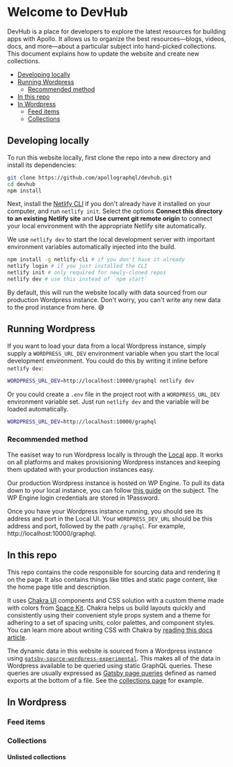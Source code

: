# Welcome to DevHub

DevHub is a place for developers to explore the latest resources for building apps with Apollo. It allows us to organize the best resources—blogs, videos, docs, and more—about a particular subject into hand-picked collections. This document explains how to update the website and create new collections.

- [Developing locally](#developing-locally)
- [Running Wordpress](#running-wordpress)
  - [Recommended method](#recommended-method)
- [In this repo](#in-this-repo)
- [In Wordpress](#in-wordpress)
  - [Feed items](#feed-items)
  - [Collections](#collections)

## Developing locally

To run this website locally, first clone the repo into a new directory and install its dependencies:

```bash
git clone https://github.com/apollographql/devhub.git
cd devhub
npm install
```

Next, install the [Netlify CLI](https://docs.netlify.com/cli/get-started/) if you don't already have it installed on your computer, and run `netlify init`. Select the options **Connect this directory to an existing Netlify site** and **Use current git remote origin** to connect your local environment with the appropriate Netlify site automatically.

We use `netlify dev` to start the local development server with important environment variables automatically injected into the build.

```bash
npm install -g netlify-cli # if you don't have it already
netlify login # if you just installed the CLI
netlify init # only required for newly-cloned repos
netlify dev # use this instead of `npm start`
```

By default, this will run the website locally with data sourced from our production Wordpress instance. Don't worry, you can't write any new data to the prod instance from here. 😅

## Running Wordpress

If you want to load your data from a local Wordpress instance, simply supply a `WORDPRESS_URL_DEV` environment variable when you start the local development environment. You could do this by writing it inline before `netlify dev`:

```bash
WORDPRESS_URL_DEV=http://localhost:10000/graphql netlify dev
```

Or you could create a `.env` file in the project root with a `WORDPRESS_URL_DEV` environment variable set. Just run `netlify dev` and the variable will be loaded automatically. 

```bash
WORDPRESS_URL_DEV=http://localhost:10000/graphql
```

### Recommended method

The easiset way to run Wordpress locally is through the [Local](https://localwp.com/) app. It works on all platforms and makes provisioning Wordpress instances and keeping them updated with your production instances easy.

Our production Wordpress instance is hosted on WP Engine. To pull its data down to your local instance, you can follow [this guide](https://wpengine.com/support/local/#Pull_to_Local_From_WP_Engine) on the subject. The WP Engine login credentials are stored in 1Password.

Once you have your Wordpress instance running, you should see its address and port in the Local UI. Your `WORDPRESS_DEV_URL` should be this address and port, followed by the path `/graphql`. For example, http://localhost:10000/graphql.

## In this repo

This repo contains the code responsible for sourcing data and rendering it on the page. It also contains things like titles and static page content, like the home page title and description.

It uses [Chakra UI](https://github.com/chakra-ui/chakra-ui) components and CSS solution with a custom theme made with colors from [Space Kit](https://github.com/apollographql/space-kit). Chakra helps us build layouts quickly and consistently using their convenient style props system and a theme for adhering to a set of spacing units, color palettes, and component styles. You can learn more about writing CSS with Chakra by [reading this docs article](https://next.chakra-ui.com/docs/features/style-props).

The dynamic data in this website is sourced from a Wordpress instance using [`gatsby-source-wordpress-experimental`](https://github.com/gatsbyjs/gatsby-source-wordpress-experimental). This makes all of the data in Wordpress available to be queried using static GraphQL queries. These queries are usually expressed as [Gatsby page queries](https://www.gatsbyjs.com/docs/page-query/) defined as named exports at the bottom of a file. See the [collections page](./src/pages/collections.js) for example.

## In Wordpress

### Feed items

### Collections

#### Unlisted collections
